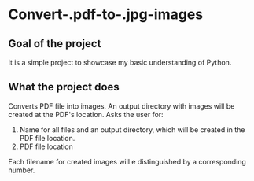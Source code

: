 # Convert-.pdf-to-.jpg-images
## Goal of the project
It is a simple project to showcase my basic understanding of Python. 
## What the project does
Converts PDF file into images. An output directory with images will be created at the PDF's location.
Asks the user for:
1. Name for all files and an output directory, which will be created in the PDF file location.
2. PDF file location

Each filename for created images will e distinguished by a corresponding number.
